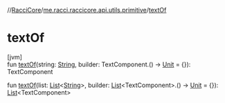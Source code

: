 //[RacciCore](../../index.md)/[me.racci.raccicore.api.utils.primitive](index.md)/[textOf](text-of.md)

# textOf

[jvm]\
fun [textOf](text-of.md)(string: [String](https://kotlinlang.org/api/latest/jvm/stdlib/kotlin/-string/index.html), builder: TextComponent.() -&gt; [Unit](https://kotlinlang.org/api/latest/jvm/stdlib/kotlin/-unit/index.html) = {}): TextComponent

fun [textOf](text-of.md)(list: [List](https://kotlinlang.org/api/latest/jvm/stdlib/kotlin.collections/-list/index.html)&lt;[String](https://kotlinlang.org/api/latest/jvm/stdlib/kotlin/-string/index.html)&gt;,
builder: [List](https://kotlinlang.org/api/latest/jvm/stdlib/kotlin.collections/-list/index.html)&lt;TextComponent&gt;.() -&gt; [Unit](https://kotlinlang.org/api/latest/jvm/stdlib/kotlin/-unit/index.html) =
{}): [List](https://kotlinlang.org/api/latest/jvm/stdlib/kotlin.collections/-list/index.html)&lt;TextComponent&gt;
